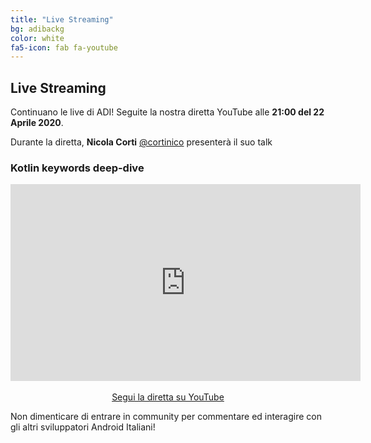 ```yaml
---
title: "Live Streaming"
bg: adibackg
color: white
fa5-icon: fab fa-youtube
---
```


## Live Streaming

Continuano le live di ADI! Seguite la nostra diretta YouTube alle **21:00 del 22 Aprile 2020**.

Durante la diretta, **Nicola Corti** [@cortinico](https://twitter.com/cortinico) presenterà il suo talk 

### **Kotlin keywords deep-dive**

<p align="center">
    <iframe width="560" height="315" src="https://www.youtube.com/embed/p_URjhF4gvo" frameborder="0" allow="accelerometer; autoplay; encrypted-media; gyroscope; picture-in-picture" allowfullscreen></iframe>
    <br/>
    <br/>
    <a class="red waves-effect waves-light btn-large" href="https://youtu.be/p_URjhF4gvo">
    <i class="material-icons left fab fa-youtube"></i> Segui la diretta su YouTube
    </a>
</p>

Non dimenticare di entrare in community per commentare ed interagire con gli altri sviluppatori Android Italiani!

